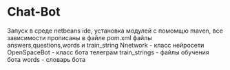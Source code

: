 # Chat-Bot
Запуск в среде netbeans ide, установка модулей с помомщю maven, все зависимости прописаны в файле pom.xml
файлы answers,questions,words и train_string
Nnetwork - класс нейросети
OpenSpaceBot - класс бота телеграм
train_strings - файлы обучения бота
words - словарь бота
